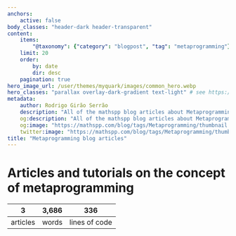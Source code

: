 ```yaml
---
anchors:
    active: false
body_classes: "header-dark header-transparent"
content:
    items:
        "@taxonomy": {"category": "blogpost", "tag": "metaprogramming"}
    limit: 20
    order:
        by: date
        dir: desc
    pagination: true
hero_image_url: /user/themes/myquark/images/common_hero.webp
hero_classes: "parallax overlay-dark-gradient text-light" # see https://demo.getgrav.org/blog-skeleton/blog/hero-classes
metadata:
    author: Rodrigo Girão Serrão
    description: "All of the mathspp blog articles about Metaprogramming."
    og:description: "All of the mathspp blog articles about Metaprogramming."
    og:image: "https://mathspp.com/blog/tags/Metaprogramming/thumbnail.webp"
    twitter:image: "https://mathspp.com/blog/tags/Metaprogramming/thumbnail.webp"
title: "Metaprogramming blog articles"
---
```



# Articles and tutorials on the concept of metaprogramming


<table class="stats-table">
    <thead>
        <tr>
            <th style="text-align: center;">3</th>
            <th style="text-align: center;">3,686</th>
            <th style="text-align: center;">336</th>
        </tr>
    </thead>
    <tbody>
        <tr>
            <td style="text-align: center;">articles</td>
            <td style="text-align: center;">words</td>
            <td style="text-align: center;">lines of code</td>
        </tr>
    </tbody>
</table>